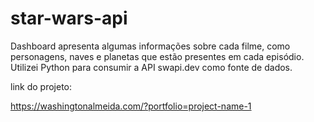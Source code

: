 ﻿# star-wars-api
 
Dashboard apresenta algumas informações sobre cada filme, como personagens, naves e planetas que estão presentes em cada episódio. Utilizei Python para consumir a API swapi.dev como fonte de dados.

link do projeto:

https://washingtonalmeida.com/?portfolio=project-name-1
